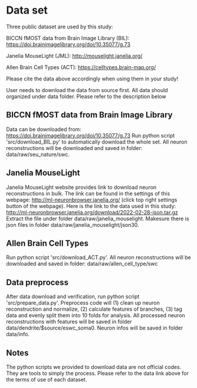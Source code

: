 # Data set

Three public dataset are used by this study:

BICCN fMOST data from Brain Image Library (BIL): https://doi.brainimagelibrary.org/doi/10.35077/g.73 

Janelia MouseLight (JML): http://mouselight.janelia.org/

Allen Brain Cell Types (ACT): https://celltypes.brain-map.org/


Please cite the data above accordingly when using them in your study!


User needs to download the data from source first.
All data should organized under data folder.
Please refer to the description below 

## BICCN fMOST data from Brain Image Library
Data can be downloaded from: https://doi.brainimagelibrary.org/doi/10.35077/g.73
Run python script 'src/download_BIL.py' to automatically download the whole set.
All neuron reconstructions will be downloaded and saved in folder: data/raw/seu_nature/swc.

## Janelia MouseLight
Janelia MouseLight website provides link to download neuron reconstructions in bulk.
The link can be found in the settings of this webpage: http://ml-neuronbrowser.janelia.org/ (click top right settings button of the webpage).
Here is the link to the data used in this study: http://ml-neuronbrowser.janelia.org/download/2022-02-28-json.tar.gz
Extract the file under folder data/raw/janelia_mouselight.
Makesure there is json files in folder data/raw/janelia_mouselight/json30.

## Allen Brain Cell Types
Run python script 'src/download_ACT.py'. 
All neuron reconstructions will be downloaded and saved in folder: data/raw/allen_cell_type/swc

## Data preprocess
After data download and verification, run python script 'src/prepare_data.py'.
Preprocess code will (1) clean up neuron reconstruction and normalize, (2) calculate features of branches, (3) tag data and evenly split them into 10 folds for analysis.
All processed neuron reconstructions with features will be saved in folder data/dendrite/$source/eswc_soma0.
Neuron infos will be saved in folder data/info.

## Notes
The python scripts we provided to download data are not official codes.
They are tools to simply the process.
Please refer to the data link above for the terms of use of each dataset.
